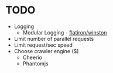 # TODO

* Logging
  * Modular Logging - [flatiron/winston](https://github.com/flatiron/winston)
* Limit number of parallel requests
* Limit request/sec speed
* Choose crawler engine ($)
  * Cheerio
  * Phantomjs
